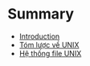 # Summary

* [Introduction](README.md)
* [Tóm lược về UNIX](chapter1.md)
* [Hệ thống file UNIX](chapter2.md)

